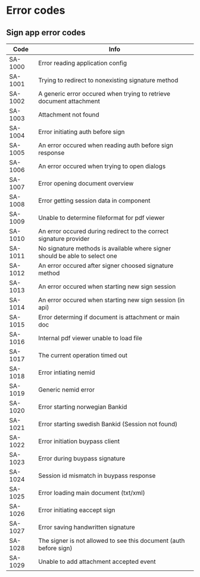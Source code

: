 # Error codes

## Sign app error codes 

| Code | Info |
| --- | --- |
| SA-1000 | Error reading application config |
| SA-1001 | Trying to redirect to nonexisting signature method |
| SA-1002 | A generic error occured when trying to retrieve document attachment |
| SA-1003 | Attachment not found |
| SA-1004 | Error initiating auth before sign |
| SA-1005 | An error occured when reading auth before sign response |
| SA-1006 | An error occured when trying to open dialogs |
| SA-1007 | Error opening document overview |
| SA-1008 | Error getting session data in component |
| SA-1009 | Unable to determine fileformat for pdf viewer |
| SA-1010 | An error occured during redirect to the correct signature provider |
| SA-1011 | No signature methods is available where signer should be able to select one |
| SA-1012 | An error occured after signer choosed signature method |
| SA-1013 | An error occured when starting new sign session |
| SA-1014 | An error occured when starting new sign session \(in api\) |
| SA-1015 | Error determing if document is attachment or main doc |
| SA-1016 | Internal pdf viewer unable to load file |
| SA-1017 | The current operation timed out |
| SA-1018 | Error intiating nemid |
| SA-1019 | Generic nemid error |
| SA-1020 | Error starting norwegian Bankid |
| SA-1021 | Error starting swedish Bankid \(Session not found\) |
| SA-1022 | Error initiation buypass client |
| SA-1023 | Error during buypass signature |
| SA-1024 | Session id mismatch in buypass response |
| SA-1025 | Error loading main document \(txt/xml\) |
| SA-1026 | Error initiating eaccept sign |
| SA-1027 | Error saving handwritten signature |
| SA-1028 | The signer is not allowed to see this document \(auth before sign\) |
| SA-1029 | Unable to add attachment accepted event |



